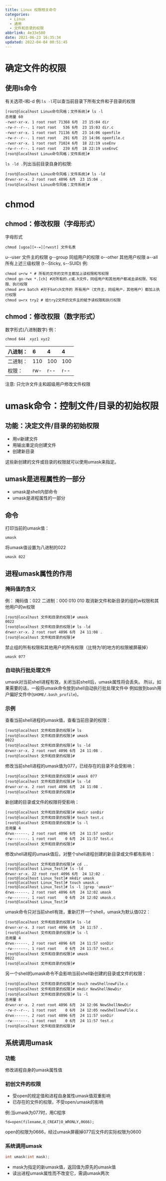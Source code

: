 ```yaml
---
title: Linux 权限相关命令
categories: 
  - Linux
  - 通用
  - 文件和目录的权限
abbrlink: 4e33e580
date: 2021-06-23 16:35:34
updated: 2022-04-04 00:51:45
---
```

# 确定文件的权限
## 使用ls命令
有关选项-l和-d
例:`ls -l`可以查当前目录下所有文件和子目录的权限
```
[root@localhost Linux命令风格；文件系统]# ls -l
总用量 60
-rwxr-xr-x. 1 root root 71368 6月  23 15:04 dir
-rw-r--r--. 1 root root   536 6月  23 15:03 dir.c
-rwxr-xr-x. 1 root root 71136 6月  23 14:06 openfile
-rw-r--r--. 1 root root   291 6月  23 14:06 openfile.c
-rwxr-xr-x. 1 root root 71024 6月  18 22:19 useEnv
-rw-r--r--. 1 root root   239 6月  18 22:19 useEnvC
[root@localhost Linux命令风格；文件系统]# 
```
`ls -ld .`列出当前目录自身的权限:
```
[root@localhost Linux命令风格；文件系统]# ls -ld
drwxr-xr-x. 2 root root 4096 6月  23 15:04 .
[root@localhost Linux命令风格；文件系统]# 
```
# chmod
## chmod：修改权限（字母形式）
字母形式
```
chmod [ugoa][+-=][rwxst] 文件名表
```
u--user  文件主的权限
g--group 同组用户的权限
o--other 其他用户权限
a--all   所有上述三级权限
(t--Sticky, s--SUID)
例: 
```shell
chmod u+rw * # 所有的文件的文件主都加上读权限和写权限
chmod go-rwx *.[ch] #对所有的.c或.h文件，同组用户和其他用户都减去读权限、写权限、执行权限
chmod a+x batch #对于batch文件的 所有用户（文件主，同组用户，其他用户）都加上执行权限
chmod u=rx try2 # 给try2文件的文件主的赋予读权限和执行权限
```

## chmod：修改权限（数字形式）
数字形式(八进制数字)
例：
```
chmod 644  xyz1 xyz2
```

|八进制：|6|4|4 |
|:---|:---|:---|:---|
|二进制：|110|100|100|
|权限：|rw-|r--|r--|

注意: 只允许文件主和超级用户修改文件权限

# umask命令：控制文件/目录的初始权限
## 功能：决定文件/目录的初始权限
- 用vi新建文件
- 用输出重定向创建文件
- 创建新目录

这些新创建的文件或目录的权限就可以使用umask来指定。

## umask是进程属性的一部分
- umask是shell内部命令
- umask是进程属性的一部分

## 命令
打印当前的umask值：
```
umask
```
将umask值设置为八进制的022
```
umask 022
```

## 进程umask属性的作用
### 掩码值的含义
例：
掩码值：022
二进制：000 010 010
取消新文件和新目录的组的w权限和其他用户的w权限
```
[root@localhost 文件和目录的权限]# umask
0022
[root@localhost 文件和目录的权限]# ls -ld
drwxr-xr-x. 2 root root 4096 6月  24 11:08 .
[root@localhost 文件和目录的权限]# 
```

禁止组的所有权限和其他用户的所有权限（比特为1的地方的权限被屏蔽掉）
```
umask 077
```

### 自动执行批处理文件
umask对当前shell进程有效，关闭当前shell后，umask属性将会丢失。
所以，如果需要的话，一般将umask命令放到shell自动执行批处理文件中
例如放到bash用户偏好文件中(`$HOME/.bash_profile`)，

### 示例
查看当前shell进程的umask值，查看当前目录的权限：
```
[root@localhost 文件和目录的权限]# ls
[root@localhost 文件和目录的权限]# umask
0022
[root@localhost 文件和目录的权限]# ls -ld
drwxr-xr-x. 2 root root 4096 6月  24 11:08 .
[root@localhost 文件和目录的权限]# 
```
修改当前shell进程的umask值为077，已经存在的目录不会受影响：
```
[root@localhost 文件和目录的权限]# umask 077
[root@localhost 文件和目录的权限]# ls -ld
drwxr-xr-x. 2 root root 4096 6月  24 11:08 .
[root@localhost 文件和目录的权限]# 
```
新创建的目录或文件的权限将受影响：
```
[root@localhost 文件和目录的权限]# mkdir sonDir
[root@localhost 文件和目录的权限]# touch test.c
[root@localhost 文件和目录的权限]# ls -l
总用量 4
drwx------. 2 root root 4096 6月  24 11:57 sonDir
-rw-------. 1 root root    0 6月  24 11:57 test.c
[root@localhost 文件和目录的权限]# 
```
修改shell进程的umask值后，对整个shell进程创建的新目录或文件都有影响：
```
[root@localhost 文件和目录的权限]# cd ..
[root@localhost Linux_Test]# ls -ld
drwxr-xr-x. 22 root root 4096 6月  24 12:02 .
[root@localhost Linux_Test]# mkdir umask
[root@localhost Linux_Test]# touch umask.c
[root@localhost Linux_Test]# ls -l |grep 'umask*'
drwx------. 2 root root 4096 6月  24 12:02 umask
-rw-------. 1 root root    0 6月  24 12:02 umask.c
[root@localhost Linux_Test]# 
```
umask命令只对当前shell有效，重新打开一个shell，umask为默认值022：
```
[root@localhost 文件和目录的权限]# ls -ld
drwxr-xr-x. 3 root root 4096 6月  24 11:57 .
[root@localhost 文件和目录的权限]# ls -l
总用量 4
drwx------. 2 root root 4096 6月  24 11:57 sonDir
-rw-------. 1 root root    0 6月  24 11:57 test.c
[root@localhost 文件和目录的权限]# umask
0022
[root@localhost 文件和目录的权限]# 
```
另一个shell的umask命令不会影响当前shell新创建的目录或文件的权限：
```
[root@localhost 文件和目录的权限]# touch newShellnewFile.c
[root@localhost 文件和目录的权限]# mkdir NewShellNewDir
[root@localhost 文件和目录的权限]# ls -l
总用量 8
drwxr-xr-x. 2 root root 4096 6月  24 12:06 NewShellNewDir
-rw-r--r--. 1 root root    0 6月  24 12:05 newShellnewFile.c
drwx------. 2 root root 4096 6月  24 11:57 sonDir
-rw-------. 1 root root    0 6月  24 11:57 test.c
[root@localhost 文件和目录的权限]# 
```

## 系统调用umask
### 功能
修改进程自身的umask属性值

### 初创文件的权限
- 受open的规定值和进程自身属性umask值双重影响
- 已存在的文件的权限，不受open/umask的影响

例:当umask为077时，用C程序
```
fd=open(filename,O_CREAT|O_WRONLY,0666);
```
open的权限为0666，经过umask屏蔽掉077后文件的实际权限为0600
### 系统调用umask
```c
int umask(int mask); 
```
- mask为指定的新umask值，返回值为原先的umask值
- 读出进程umask属性而不改变它，需调umask两次

